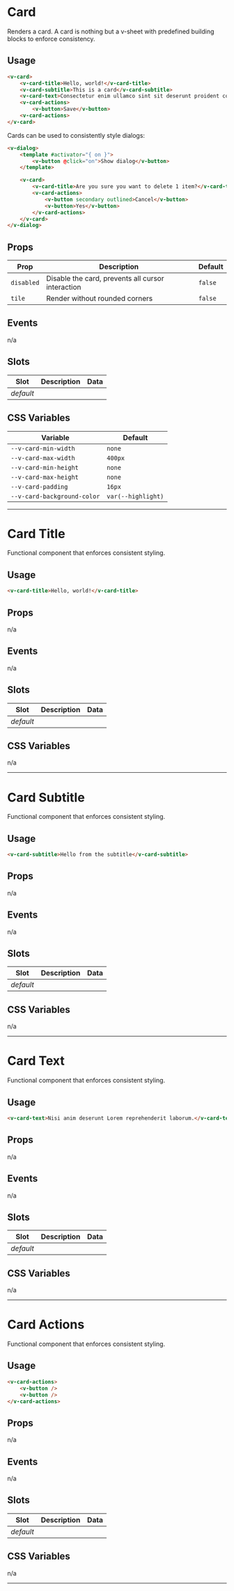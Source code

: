 # Card

Renders a card. A card is nothing but a v-sheet with predefined building blocks to enforce consistency.

## Usage

```html
<v-card>
	<v-card-title>Hello, world!</v-card-title>
	<v-card-subtitle>This is a card</v-card-subtitle>
	<v-card-text>Consectetur enim ullamco sint sit deserunt proident consectetur.</v-card-test>
	<v-card-actions>
		<v-button>Save</v-button>
	<v-card-actions>
</v-card>
```

Cards can be used to consistently style dialogs:

```html
<v-dialog>
	<template #activator="{ on }">
		<v-button @click="on">Show dialog</v-button>
	</template>

	<v-card>
		<v-card-title>Are you sure you want to delete 1 item?</v-card-title>
		<v-card-actions>
			<v-button secondary outlined>Cancel</v-button>
			<v-button>Yes</v-button>
		</v-card-actions>
	</v-card>
</v-dialog>
```

## Props
| Prop       | Description                                       | Default |
|------------|---------------------------------------------------|---------|
| `disabled` | Disable the card, prevents all cursor interaction | `false` |
| `tile`     | Render without rounded corners                    | `false` |

## Events
n/a

## Slots
| Slot      | Description | Data |
|-----------|-------------|------|
| _default_ |             |      |

## CSS Variables
| Variable                    | Default            |
|-----------------------------|--------------------|
| `--v-card-min-width`        | `none`             |
| `--v-card-max-width`        | `400px`            |
| `--v-card-min-height`       | `none`             |
| `--v-card-max-height`       | `none`             |
| `--v-card-padding`          | `16px`             |
| `--v-card-background-color` | `var(--highlight)` |

---

# Card Title

Functional component that enforces consistent styling.

## Usage

```html
<v-card-title>Hello, world!</v-card-title>
```

## Props
n/a

## Events
n/a

## Slots
| Slot      | Description | Data |
|-----------|-------------|------|
| _default_ |             |      |

## CSS Variables
n/a

---

# Card Subtitle

Functional component that enforces consistent styling.

## Usage

```html
<v-card-subtitle>Hello from the subtitle</v-card-subtitle>
```

## Props
n/a

## Events
n/a

## Slots
| Slot      | Description | Data |
|-----------|-------------|------|
| _default_ |             |      |

## CSS Variables
n/a

---

# Card Text

Functional component that enforces consistent styling.

## Usage

```html
<v-card-text>Nisi anim deserunt Lorem reprehenderit laborum.</v-card-text>
```

## Props
n/a

## Events
n/a

## Slots
| Slot      | Description | Data |
|-----------|-------------|------|
| _default_ |             |      |

## CSS Variables
n/a

---

# Card Actions

Functional component that enforces consistent styling.

## Usage

```html
<v-card-actions>
	<v-button />
	<v-button />
</v-card-actions>
```

## Props
n/a

## Events
n/a

## Slots
| Slot      | Description | Data |
|-----------|-------------|------|
| _default_ |             |      |

## CSS Variables
n/a

---
